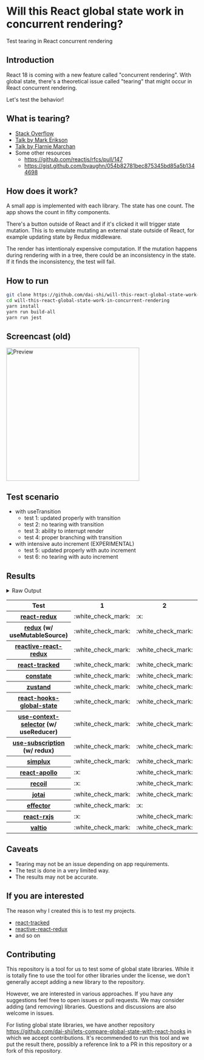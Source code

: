 # Will this React global state work in concurrent rendering?

Test tearing in React concurrent rendering

## Introduction

React 18 is coming with a new feature called "concurrent rendering".
With global state, there's a theoretical issue called "tearing"
that might occur in React concurrent rendering.

Let's test the behavior!

## What is tearing?

- [Stack Overflow](https://stackoverflow.com/questions/54891675/what-is-tearing-in-the-context-of-the-react-redux)
- [Talk by Mark Erikson](https://www.youtube.com/watch?v=yOZ4Ml9LlWE&t=933s)
- [Talk by Flarnie Marchan](https://www.youtube.com/watch?v=V1Ly-8Z1wQA&t=1079s)
- Some other resources
  - https://github.com/reactjs/rfcs/pull/147
  - https://gist.github.com/bvaughn/054b82781bec875345bd85a5b1344698

## How does it work?

A small app is implemented with each library.
The state has one count.
The app shows the count in fifty components.

There's a button outside of React and
if it's clicked it will trigger state mutation.
This is to emulate mutating an external state outside of React,
for example updating state by Redux middleware.

The render has intentionaly expensive computation.
If the mutation happens during rendering with in a tree,
there could be an inconsistency in the state.
If it finds the inconsistency, the test will fail.

## How to run

```bash
git clone https://github.com/dai-shi/will-this-react-global-state-work-in-concurrent-rendering.git
cd will-this-react-global-state-work-in-concurrent-rendering
yarn install
yarn run build-all
yarn run jest
```

## Screencast (old)

<img src="https://user-images.githubusercontent.com/490574/61502196-ce109200-aa0d-11e9-9efc-6203545d367c.gif" alt="Preview" width="350" />

## Test scenario

- with useTransition
  - test 1: updated properly with transition
  - test 2: no tearing with transition
  - test 3: ability to interrupt render
  - test 4: proper branching with transition
- with intensive auto increment (EXPERIMENTAL)
  - test 5: updated properly with auto increment
  - test 6: no tearing with auto increment

## Results

<details>
<summary>Raw Output</summary>

```
  react-redux
    with useTransition
      ✓ test 1: updated properly with transition (2729 ms)
      ✕ test 2: no tearing with transition (52 ms)
      ✓ test 3: ability to interrupt render
      ✕ test 4: proper branching with transition (7164 ms)
    with intensive auto increment
      ✓ test 5: updated properly with auto increment (2260 ms)
      ✕ test 6: no tearing with auto increment (1 ms)
  redux-use-mutable-source
    with useTransition
      ✓ test 1: updated properly with transition (2741 ms)
      ✓ test 2: no tearing with transition (122 ms)
      ✓ test 3: ability to interrupt render
      ✕ test 4: proper branching with transition (7536 ms)
    with intensive auto increment
      ✓ test 5: updated properly with auto increment (2257 ms)
      ✕ test 6: no tearing with auto increment (1 ms)
  reactive-react-redux
    with useTransition
      ✓ test 1: updated properly with transition (2718 ms)
      ✓ test 2: no tearing with transition (121 ms)
      ✓ test 3: ability to interrupt render
      ✕ test 4: proper branching with transition (7535 ms)
    with intensive auto increment
      ✓ test 5: updated properly with auto increment (2241 ms)
      ✕ test 6: no tearing with auto increment (1 ms)
  react-tracked
    with useTransition
      ✓ test 1: updated properly with transition (3585 ms)
      ✓ test 2: no tearing with transition (25 ms)
      ✓ test 3: ability to interrupt render (1 ms)
      ✓ test 4: proper branching with transition (5430 ms)
    with intensive auto increment
      ✓ test 5: updated properly with auto increment (6174 ms)
      ✓ test 6: no tearing with auto increment
  constate
    with useTransition
      ✓ test 1: updated properly with transition (2749 ms)
      ✓ test 2: no tearing with transition (48 ms)
      ✓ test 3: ability to interrupt render
      ✓ test 4: proper branching with transition (3415 ms)
    with intensive auto increment
      ✓ test 5: updated properly with auto increment (4040 ms)
      ✓ test 6: no tearing with auto increment (1 ms)
  zustand
    with useTransition
      ✓ test 1: updated properly with transition (3580 ms)
      ✓ test 2: no tearing with transition (121 ms)
      ✓ test 3: ability to interrupt render
      ✕ test 4: proper branching with transition (7518 ms)
    with intensive auto increment
      ✕ test 5: updated properly with auto increment (13232 ms)
      ✕ test 6: no tearing with auto increment (5 ms)
  react-hooks-global-state
    with useTransition
      ✓ test 1: updated properly with transition (3467 ms)
      ✓ test 2: no tearing with transition (28 ms)
      ✓ test 3: ability to interrupt render
      ✕ test 4: proper branching with transition (7208 ms)
    with intensive auto increment
      ✕ test 5: updated properly with auto increment (13235 ms)
      ✕ test 6: no tearing with auto increment (19 ms)
  use-context-selector
    with useTransition
      ✓ test 1: updated properly with transition (3586 ms)
      ✓ test 2: no tearing with transition (38 ms)
      ✓ test 3: ability to interrupt render (1 ms)
      ✓ test 4: proper branching with transition (5427 ms)
    with intensive auto increment
      ✓ test 5: updated properly with auto increment (6172 ms)
      ✓ test 6: no tearing with auto increment (1 ms)
  use-subscription
    with useTransition
      ✓ test 1: updated properly with transition (3529 ms)
      ✓ test 2: no tearing with transition (121 ms)
      ✓ test 3: ability to interrupt render
      ✕ test 4: proper branching with transition (7534 ms)
    with intensive auto increment
      ✕ test 5: updated properly with auto increment (13238 ms)
      ✕ test 6: no tearing with auto increment (12 ms)
  react-state
    with useTransition
      ✓ test 1: updated properly with transition (2777 ms)
      ✓ test 2: no tearing with transition (61 ms)
      ✓ test 3: ability to interrupt render (1 ms)
      ✓ test 4: proper branching with transition (3392 ms)
    with intensive auto increment
      ✓ test 5: updated properly with auto increment (4023 ms)
      ✓ test 6: no tearing with auto increment (1 ms)
  simplux
    with useTransition
      ✓ test 1: updated properly with transition (2833 ms)
      ✓ test 2: no tearing with transition (50 ms)
      ✓ test 3: ability to interrupt render
      ✕ test 4: proper branching with transition (7376 ms)
    with intensive auto increment
      ✓ test 5: updated properly with auto increment (4143 ms)
      ✓ test 6: no tearing with auto increment
  react-apollo
    with useTransition
      ✕ test 1: updated properly with transition (6027 ms)
      ✓ test 2: no tearing with transition (59 ms)
      ✕ test 3: ability to interrupt render (2 ms)
      ✕ test 4: proper branching with transition (4606 ms)
    with intensive auto increment
      ✓ test 5: updated properly with auto increment (3096 ms)
      ✓ test 6: no tearing with auto increment (1 ms)
  recoil
    with useTransition
      ✕ test 1: updated properly with transition (8594 ms)
      ✓ test 2: no tearing with transition (54 ms)
      ✕ test 3: ability to interrupt render (2 ms)
      ✕ test 4: proper branching with transition (6335 ms)
    with intensive auto increment
      ✓ test 5: updated properly with auto increment (4084 ms)
      ✓ test 6: no tearing with auto increment (1 ms)
  jotai
    with useTransition
      ✓ test 1: updated properly with transition (3588 ms)
      ✓ test 2: no tearing with transition (122 ms)
      ✓ test 3: ability to interrupt render
      ✕ test 4: proper branching with transition (7554 ms)
    with intensive auto increment
      ✕ test 5: updated properly with auto increment (13266 ms)
      ✕ test 6: no tearing with auto increment (4 ms)
  effector
    with useTransition
      ✓ test 1: updated properly with transition (2730 ms)
      ✕ test 2: no tearing with transition (51 ms)
      ✓ test 3: ability to interrupt render (1 ms)
      ✕ test 4: proper branching with transition (7219 ms)
    with intensive auto increment
      ✓ test 5: updated properly with auto increment (2246 ms)
      ✕ test 6: no tearing with auto increment (1 ms)
  react-rxjs
    with useTransition
      ✕ test 1: updated properly with transition (6019 ms)
      ✓ test 2: no tearing with transition (53 ms)
      ✕ test 3: ability to interrupt render (1 ms)
      ✕ test 4: proper branching with transition (4583 ms)
    with intensive auto increment
      ✓ test 5: updated properly with auto increment (3050 ms)
      ✓ test 6: no tearing with auto increment (2 ms)
  valtio
    with useTransition
      ✓ test 1: updated properly with transition (3509 ms)
      ✓ test 2: no tearing with transition (23 ms)
      ✓ test 3: ability to interrupt render
      ✕ test 4: proper branching with transition (7221 ms)
    with intensive auto increment
      ✕ test 5: updated properly with auto increment (13274 ms)
      ✕ test 6: no tearing with auto increment (2 ms)
```

</details>

<table>
  <tr>
    <th>Test</th>
    <th>1</th>
    <th>2</th>
    <th>3</th>
    <th>4</th>
    <th>5</th>
    <th>6</th>
  </tr>

  <tr>
    <th><a href="https://react-redux.js.org">react-redux</a></th>
    <td>:white_check_mark:</td>
    <td>:x:</td>
    <td>:white_check_mark:</td>
    <td>:x:</td>
    <td>:white_check_mark:</td>
    <td>:x:</td>
  </tr>

  <tr>
    <th><a href="https://redux.js.org">redux</a> (w/ useMutableSource)</th>
    <td>:white_check_mark:</td>
    <td>:white_check_mark:</td>
    <td>:white_check_mark:</td>
    <td>:x:</td>
    <td>:white_check_mark:</td>
    <td>:x:</td>
  </tr>

  <tr>
    <th><a href="https://github.com/dai-shi/reactive-react-redux">reactive-react-redux</a></th>
    <td>:white_check_mark:</td>
    <td>:white_check_mark:</td>
    <td>:white_check_mark:</td>
    <td>:x:</td>
    <td>:white_check_mark:</td>
    <td>:x:</td>
  </tr>

  <tr>
    <th><a href="https://react-tracked.js.org">react-tracked</a></th>
    <td>:white_check_mark:</td>
    <td>:white_check_mark:</td>
    <td>:white_check_mark:</td>
    <td>:white_check_mark:</td>
    <td>:white_check_mark:</td>
    <td>:white_check_mark:</td>
  </tr>

  <tr>
    <th><a href="https://github.com/diegohaz/constate">constate</a></th>
    <td>:white_check_mark:</td>
    <td>:white_check_mark:</td>
    <td>:white_check_mark:</td>
    <td>:white_check_mark:</td>
    <td>:white_check_mark:</td>
    <td>:white_check_mark:</td>
  </tr>

  <tr>
    <th><a href="https://github.com/pmndrs/zustand">zustand</a></th>
    <td>:white_check_mark:</td>
    <td>:white_check_mark:</td>
    <td>:white_check_mark:</td>
    <td>:x:</td>
    <td>:x:</td>
    <td>:x:</td>
  </tr>

  <tr>
    <th><a href="https://github.com/dai-shi/react-hooks-global-state">react-hooks-global-state</a></th>
    <td>:white_check_mark:</td>
    <td>:white_check_mark:</td>
    <td>:white_check_mark:</td>
    <td>:x:</td>
    <td>:x:</td>
    <td>:x:</td>
  </tr>

  <tr>
    <th><a href="https://github.com/dai-shi/use-context-selector">use-context-selector</a> (w/ useReducer)</th>
    <td>:white_check_mark:</td>
    <td>:white_check_mark:</td>
    <td>:white_check_mark:</td>
    <td>:white_check_mark:</td>
    <td>:white_check_mark:</td>
    <td>:white_check_mark:</td>
  </tr>

  <tr>
    <th><a href="https://github.com/facebook/react/tree/master/packages/use-subscription">use-subscription</a> (w/ redux)</th>
    <td>:white_check_mark:</td>
    <td>:white_check_mark:</td>
    <td>:white_check_mark:</td>
    <td>:x:</td>
    <td>:x:</td>
    <td>:x:</td>
  </tr>

  <tr>
    <th><a href="https://github.com/MrWolfZ/simplux">simplux</a></th>
    <td>:white_check_mark:</td>
    <td>:white_check_mark:</td>
    <td>:white_check_mark:</td>
    <td>:x:</td>
    <td>:white_check_mark:</td>
    <td>:white_check_mark:</td>
  </tr>

  <tr>
    <th><a href="https://github.com/apollographql/react-apollo">react-apollo</a></th>
    <td>:x:</td>
    <td>:white_check_mark:</td>
    <td>:x:</td>
    <td>:x:</td>
    <td>:white_check_mark:</td>
    <td>:white_check_mark:</td>
  </tr>

  <tr>
    <th><a href="https://recoiljs.org">recoil</a></th>
    <td>:x:</td>
    <td>:white_check_mark:</td>
    <td>:x:</td>
    <td>:x:</td>
    <td>:white_check_mark:</td>
    <td>:white_check_mark:</td>
  </tr>

  <tr>
    <th><a href="https://github.com/pmndrs/jotai">jotai</a></th>
    <td>:white_check_mark:</td>
    <td>:white_check_mark:</td>
    <td>:white_check_mark:</td>
    <td>:x:</td>
    <td>:x:</td>
    <td>:x:</td>
  </tr>

  <tr>
    <th><a href="https://github.com/zerobias/effector">effector</a></th>
    <td>:white_check_mark:</td>
    <td>:x:</td>
    <td>:white_check_mark:</td>
    <td>:x:</td>
    <td>:white_check_mark:</td>
    <td>:x:</td>
  </tr>

  <tr>
    <th><a href="https://react-rxjs.org">react-rxjs</a></th>
    <td>:x:</td>
    <td>:white_check_mark:</td>
    <td>:x:</td>
    <td>:x:</td>
    <td>:white_check_mark:</td>
    <td>:white_check_mark:</td>
  </tr>

  <tr>
    <th><a href="https://github.com/pmndrs/valtio">valtio</a></th>
    <td>:white_check_mark:</td>
    <td>:white_check_mark:</td>
    <td>:white_check_mark:</td>
    <td>:x:</td>
    <td>:x:</td>
    <td>:x:</td>
  </tr>

</table>

## Caveats

- Tearing may not be an issue depending on app requirements.
- The test is done in a very limited way.
- The results may not be accurate.

## If you are interested

The reason why I created this is to test my projects.

- [react-tracked](https://github.com/dai-shi/react-tracked)
- [reactive-react-redux](https://github.com/dai-shi/reactive-react-redux)
- and so on

## Contributing

This repository is a tool for us to test some of global state libraries.
While it is totally fine to use the tool for other libraries under the license,
we don't generally accept adding a new library to the repository.

However, we are interested in various approaches.
If you have any suggestions feel free to open issues or pull requests.
We may consider adding (and removing) libraries.
Questions and discussions are also welcome in issues.

For listing global state libraries, we have another repository
https://github.com/dai-shi/lets-compare-global-state-with-react-hooks
in which we accept contributions. It's recommended to run this tool
and we put the result there, possibly a reference link to a PR
in this repository or a fork of this repository.
